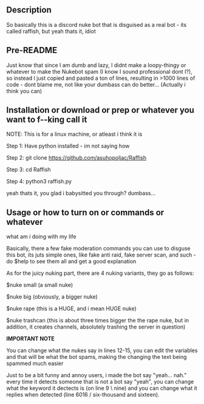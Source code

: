 Description
----------------------------------
So basically this is a discord nuke bot that is disguised as a real bot - its called raffish, but yeah thats it, idiot


Pre-README
-----------------------
Just know that since I am dumb and lazy, I didnt make a loopy-thingy or whatever to make the Nukebot spam (I know I sound professional dont I?), so instead I just copied and pasted a ton of lines, resulting in >1000 lines of code - dont blame me, not like your dumbass can do better... (Actually i think you can)

Installation or download or prep or whatever you want to f--king call it
-------------------------------
NOTE: This is for a linux machine, or atleast i think it is


Step 1: Have python installed - im not saying how

Step 2: git clone https://github.com/asuhopoljac/Raffish

Step 3: cd Raffish

Step 4: python3 raffish.py

yeah thats it, you glad i babysitted you through? dumbass...

Usage or how to turn on or commands or whatever
-----------------------------------------------------
what am i doing with my life

Basically, there a few fake moderation commands you can use to disguse this bot, its juts simple ones, like fake anti raid, fake server scan, and such - do $help to see them all and get a good explanation

As for the juicy nuking part, there are 4 nuking variants, they go as follows:

$nuke small (a small nuke)

$nuke big (obviously, a bigger nuke)

$nuke rape (this is a HUGE, and i mean HUGE nuke)

$nuke trashcan (this is about three times bigger the the rape nuke, but in addition, it creates channels, absolutely trashing the server in question)

**IMPORTANT NOTE**

You can change what the nukes say in lines 12-15, you can edit the variables and that will be what the bot spams, making the changing the text being spammed much easier

Just to be a bit funny and annoy users, i made the bot say "yeah... nah." every time it detects someone that is not a bot say "yeah", you can change what the keyword it dectects is (on line 9 \ nine) and you can change what it replies when detected (line 6016 / six-thousand and sixteen).
